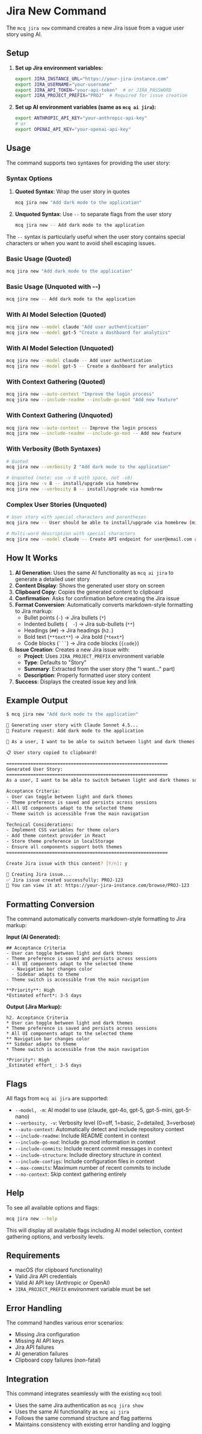 # Jira New Command

The `mcq jira new` command creates a new Jira issue from a vague user story using AI.

## Setup

1. **Set up Jira environment variables:**
   ```bash
   export JIRA_INSTANCE_URL="https://your-jira-instance.com"
   export JIRA_USERNAME="your-username"
   export JIRA_API_TOKEN="your-api-token"  # or JIRA_PASSWORD
   export JIRA_PROJECT_PREFIX="PROJ"  # Required for issue creation
   ```

2. **Set up AI environment variables (same as `mcq ai jira`):**
   ```bash
   export ANTHROPIC_API_KEY="your-anthropic-api-key"
   # or
   export OPENAI_API_KEY="your-openai-api-key"
   ```

## Usage

The command supports two syntaxes for providing the user story:

### Syntax Options

1. **Quoted Syntax**: Wrap the user story in quotes
   ```bash
   mcq jira new "Add dark mode to the application"
   ```

2. **Unquoted Syntax**: Use `--` to separate flags from the user story
   ```bash
   mcq jira new -- Add dark mode to the application
   ```

The `--` syntax is particularly useful when the user story contains special characters or when you want to avoid shell escaping issues.

### Basic Usage (Quoted)
```bash
mcq jira new "Add dark mode to the application"
```

### Basic Usage (Unquoted with --)
```bash
mcq jira new -- Add dark mode to the application
```

### With AI Model Selection (Quoted)
```bash
mcq jira new --model claude "Add user authentication"
mcq jira new --model gpt-5 "Create a dashboard for analytics"
```

### With AI Model Selection (Unquoted)
```bash
mcq jira new --model claude -- Add user authentication
mcq jira new --model gpt-5 -- Create a dashboard for analytics
```

### With Context Gathering (Quoted)
```bash
mcq jira new --auto-context "Improve the login process"
mcq jira new --include-readme --include-go-mod "Add new feature"
```

### With Context Gathering (Unquoted)
```bash
mcq jira new --auto-context -- Improve the login process
mcq jira new --include-readme --include-go-mod -- Add new feature
```

### With Verbosity (Both Syntaxes)
```bash
# Quoted
mcq jira new --verbosity 2 "Add dark mode to the application"

# Unquoted (note: use -v 8 with space, not -v8)
mcq jira new -v 8 -- install/upgrade via homebrew
mcq jira new --verbosity 8 -- install/upgrade via homebrew
```

### Complex User Stories (Unquoted)
```bash
# User story with special characters and parentheses
mcq jira new -- User should be able to install/upgrade via homebrew (might get around code signing issues)

# Multi-word description with special characters
mcq jira new --model claude -- Create API endpoint for user@email.com authentication
```

## How It Works

1. **AI Generation**: Uses the same AI functionality as `mcq ai jira` to generate a detailed user story
2. **Content Display**: Shows the generated user story on screen
3. **Clipboard Copy**: Copies the generated content to clipboard
4. **Confirmation**: Asks for confirmation before creating the Jira issue
5. **Format Conversion**: Automatically converts markdown-style formatting to Jira markup:
   - Bullet points (`-`) → Jira bullets (`*`)
   - Indented bullets (`  -`) → Jira sub-bullets (`**`)
   - Headings (`##`) → Jira headings (`h2.`)
   - Bold text (`**text**`) → Jira bold (`*text*`)
   - Code blocks (```` ``` ````) → Jira code blocks (`{code}`)
6. **Issue Creation**: Creates a new Jira issue with:
   - **Project**: Uses `JIRA_PROJECT_PREFIX` environment variable
   - **Type**: Defaults to "Story"
   - **Summary**: Extracted from the user story (the "I want..." part)
   - **Description**: Properly formatted user story content
7. **Success**: Displays the created issue key and link

## Example Output

```bash
$ mcq jira new "Add dark mode to the application"

🤖 Generating user story with Claude Sonnet 4.5...
📝 Feature request: Add dark mode to the application

💭 As a user, I want to be able to switch between light and dark themes so that I can use the application comfortably in different lighting conditions...

📋 User story copied to clipboard!

============================================================
Generated User Story:
============================================================
As a user, I want to be able to switch between light and dark themes so that I can use the application comfortably in different lighting conditions.

Acceptance Criteria:
- User can toggle between light and dark themes
- Theme preference is saved and persists across sessions
- All UI components adapt to the selected theme
- Theme switch is accessible from the main navigation

Technical Considerations:
- Implement CSS variables for theme colors
- Add theme context provider in React
- Store theme preference in localStorage
- Ensure all components support both themes
============================================================

Create Jira issue with this content? [Y/n]: y

🔧 Creating Jira issue...
✅ Jira issue created successfully: PROJ-123
🔗 You can view it at: https://your-jira-instance.com/browse/PROJ-123
```

## Formatting Conversion

The command automatically converts markdown-style formatting to Jira markup:

**Input (AI Generated):**
```
## Acceptance Criteria
- User can toggle between light and dark themes
- Theme preference is saved and persists across sessions
- All UI components adapt to the selected theme
  - Navigation bar changes color
  - Sidebar adapts to theme
- Theme switch is accessible from the main navigation

**Priority**: High
*Estimated effort*: 3-5 days
```

**Output (Jira Markup):**
```
h2. Acceptance Criteria
* User can toggle between light and dark themes
* Theme preference is saved and persists across sessions
* All UI components adapt to the selected theme
** Navigation bar changes color
** Sidebar adapts to theme
* Theme switch is accessible from the main navigation

*Priority*: High
_Estimated effort_: 3-5 days
```

## Flags

All flags from `mcq ai jira` are supported:

- `--model, -m`: AI model to use (claude, gpt-4o, gpt-5, gpt-5-mini, gpt-5-nano)
- `--verbosity, -v`: Verbosity level (0=off, 1=basic, 2=detailed, 3=verbose)
- `--auto-context`: Automatically detect and include repository context
- `--include-readme`: Include README content in context
- `--include-go-mod`: Include go.mod information in context
- `--include-commits`: Include recent commit messages in context
- `--include-structure`: Include directory structure in context
- `--include-configs`: Include configuration files in context
- `--max-commits`: Maximum number of recent commits to include
- `--no-context`: Skip context gathering entirely

## Help

To see all available options and flags:

```bash
mcq jira new --help
```

This will display all available flags including AI model selection, context gathering options, and verbosity levels.

## Requirements

- macOS (for clipboard functionality)
- Valid Jira API credentials
- Valid AI API key (Anthropic or OpenAI)
- `JIRA_PROJECT_PREFIX` environment variable must be set

## Error Handling

The command handles various error scenarios:
- Missing Jira configuration
- Missing AI API keys
- Jira API failures
- AI generation failures
- Clipboard copy failures (non-fatal)

## Integration

This command integrates seamlessly with the existing `mcq` tool:
- Uses the same Jira authentication as `mcq jira show`
- Uses the same AI functionality as `mcq ai jira`
- Follows the same command structure and flag patterns
- Maintains consistency with existing error handling and logging
